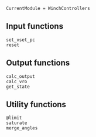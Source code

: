 ```@meta
CurrentModule = WinchControllers
```
## Input functions
```@docs
set_vset_pc
reset
```

## Output functions
```@docs
calc_output
calc_vro
get_state
```

## Utility functions
```@docs
@limit
saturate
merge_angles
```
